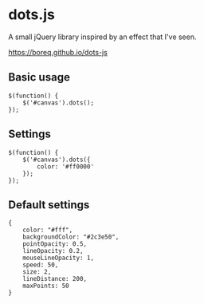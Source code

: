 # dots.js
A small jQuery library inspired by an effect that I've seen.

https://boreq.github.io/dots-js

## Basic usage

    $(function() {
        $('#canvas').dots();
    });

## Settings

    $(function() {
        $('#canvas').dots({
            color: '#ff0000'
        });
    });

## Default settings

    {
        color: "#fff",
        backgroundColor: "#2c3e50",
        pointOpacity: 0.5,
        lineOpacity: 0.2,
        mouseLineOpacity: 1,
        speed: 50,
        size: 2,
        lineDistance: 200,
        maxPoints: 50
    }

